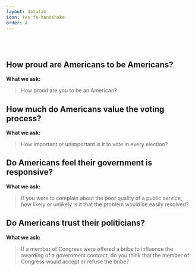 ```yaml
---
layout: datatab
icon: fas fa-handshake
order: 4
---
```

<script src="{{ site.baseurl }}/assets/js/chartjs-adapter-date-fns.bundle.min.js"></script>

<div id = 'trustval'>
<br>
<br>
<h2><span class="mr-2">How proud are Americans to be Americans?</span><a href="#" class="anchor text-muted"><i class="fas fa-hashtag"></i></a></h2>
  <div class = 'row chartrow chart trustval-row'>
    <div class='trustval-info '>
      <strong>What we ask:</strong>
      <div class="questionbox"><blockquote>How proud are you to be an American?</blockquote></div>
    </div>
    <div class='trustval-line-container'>
      <div class='row trustval-line-div'>
        <canvas id = 'trustval-pride'></canvas>
        <script 
          type="text/javascript" 
          src="{{ site.baseurl }}/assets/js/charts/trustval-line.js" 
          data-canvasid="trustval-pride" 
          data-source="{{ site.baseurl }}/assets/data/trustval/pride.json"
          data-ylabel-4="['Extremely','proud']"
          data-ylabel-3="['Very','proud']"
          data-ylabel-2="['Moderately','proud']"
          data-ylabel-1="['Only a','little proud']"
          data-ylabel-0="['Not at','all proud']"
        ></script>
      </div>
    </div>

  </div>

<h2><span class="mr-2">How much do Americans value the voting process?</span><a href="#" class="anchor text-muted"><i class="fas fa-hashtag"></i></a></h2>
  <div class = 'row chartrow chart trustval-row'>
    <div class='trustval-info '>
      <strong>What we ask:</strong>
      <div class="questionbox"><blockquote>How important or unimportant is it to vote in every election?</blockquote></div>
    </div>
    <div class='trustval-line-container'>
      <div class='row trustval-line-div trustval-line-div-alt'>
        <canvas id = 'trustval-vote'></canvas>
        <script 
          type="text/javascript" 
          src="{{ site.baseurl }}/assets/js/charts/trustval-line.js" 
          data-canvasid="trustval-vote" 
          data-source="{{ site.baseurl }}/assets/data/trustval/vote.json"
          data-ylabel-4="['Very','important']"
          data-ylabel-3="['Important']"
          data-ylabel-2="['Neither important','nor unimportant']"
          data-ylabel-1="['Unimportant']"
          data-ylabel-0="['Very','unimportant']"
        ></script>
      </div>
    </div>

  </div>

<h2><span class="mr-2">Do Americans feel their government is responsive?</span><a href="#" class="anchor text-muted"><i class="fas fa-hashtag"></i></a></h2>
  <div class = 'row chartrow chart trustval-row'>
    <div class='trustval-info '>
      <strong>What we ask:</strong>
      <div class="questionbox"><blockquote>If you were to complain about the poor quality of a public service, how likely or unlikely is it that the problem would be easily resolved?</blockquote></div>
    </div>
    <div class='trustval-line-container'>
      <div class='row trustval-line-div'>
        <canvas id = 'trustval-response'></canvas>    
        <script 
          type="text/javascript" 
          src="{{ site.baseurl }}/assets/js/charts/trustval-line.js" 
          data-canvasid="trustval-response" 
          data-source="{{ site.baseurl }}/assets/data/trustval/response.json"
          data-ylabel-0="['Extremely','unlikely']"
          data-ylabel-1="['Unlikely']"
          data-ylabel-2="['Equally likely to','or unlikely']"
          data-ylabel-3="['Likely']"
          data-ylabel-4="['Extremely','likely']"
        ></script>
      </div>
    </div>

  </div>
<h2><span class="mr-2">Do Americans trust their politicians?</span><a href="#" class="anchor text-muted"><i class="fas fa-hashtag"></i></a></h2>
  <div class = 'row chartrow chart trustval-row'>
    <div class='trustval-info '>
      <strong>What we ask:</strong>
      <div class="questionbox"><blockquote>If a member of Congress were offered a bribe to influence the awarding of a government contract, do you think that the member of Congress would accept or refuse the bribe?</blockquote></div>
    </div>
    <div class='trustval-line-container'>
      <div class='row trustval-line-div trustval-line-div-alt'>
        <canvas id = 'trustval-corruption'></canvas>    
        <script 
          type="text/javascript" 
          src="{{ site.baseurl }}/assets/js/charts/trustval-line.js" 
          data-canvasid="trustval-corruption" 
          data-source="{{ site.baseurl }}/assets/data/trustval/corruption.json"
          data-ylabel-4="['Extremely likely','to refuse']"
          data-ylabel-3="['Likely','to refuse']"
          data-ylabel-2="['Equally likely to','refuse or accept']"
          data-ylabel-1="['Likely','to accept']"
          data-ylabel-0="['Extremely likely','to accept']"
        ></script>
      </div>
    </div>
  </div>
</div>
